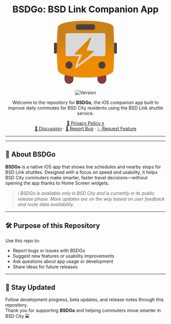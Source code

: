 <div align="center">
  <h1>BSDGo: BSD Link Companion App</h1>

  <img src="https://github.com/Lunardy2509/BSDGo/blob/mimi/SwiftRide/Assets.xcassets/SWRD%20Icon.imageset/SWRD%20Icon.png?raw=true" width="200" height="200" alt="BSDGo Logo">

  ![Version](https://img.shields.io/badge/version-1.0.0-blue?style=for-the-badge)

  <p>Welcome to the repository for <strong>BSDGo</strong>, the iOS companion app built to improve daily commutes for BSD City residents using the BSD Link shuttle service.</p>

  <p>
    <a href="https://lunardy2509.github.io/privacy-bsdgo">📜 Privacy Policy »</a><br>
    <a href="https://github.com/Lunardy2509/BSDGo/discussions">💬 Discussion</a> ·
    <a href="https://github.com/Lunardy2509/BSDGo/issues/new?assignees=&labels=bug&template=bug_report.md&title=%5BBug%5D">🐛 Report Bug</a> ·
    <a href="https://github.com/Lunardy2509/BSDGo/issues/new?labels=enhancement&template=feature_request.md&title=%5BFeature%5D">✨ Request Feature</a>
  </p>
</div>

<hr>

---

## 📍 About BSDGo

**BSDGo** is a native iOS app that shows live schedules and nearby stops for BSD Link shuttles. Designed with a focus on speed and usability, it helps BSD City commuters make smarter, faster travel decisions—without opening the app thanks to Home Screen widgets.

> ℹ️ *BSDGo is available only in BSD City and is currently in its public release phase. More updates are on the way based on user feedback and route data availability.*

---

## 🛠 Purpose of this Repository

Use this repo to:

- Report bugs or issues with BSDGo
- Suggest new features or usability improvements
- Ask questions about app usage or development
- Share ideas for future releases

---

## 🔔 Stay Updated

Follow development progress, beta updates, and release notes through this repository.  
Thank you for supporting **BSDGo** and helping commuters move smarter in BSD City 🚍
